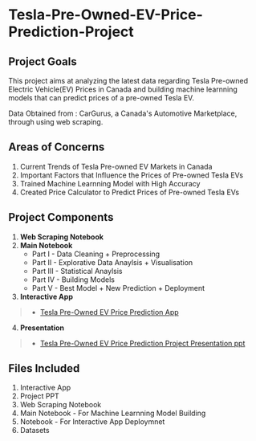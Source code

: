# Tesla-Pre-Owned-EV-Price-Prediction-Project

## Project Goals 

This project aims at analyzing the latest data regarding Tesla Pre-owned Electric Vehicle(EV) Prices in Canada and building machine learnning models that can predict prices of a pre-owned Tesla EV.

Data Obtained from : CarGurus, a Canada's Automotive Marketplace, through using web scraping.

## Areas of Concerns
1. Current Trends of Tesla Pre-owned EV Markets in Canada
2. Important Factors that Influence the Prices of Pre-owned Tesla EVs
3. Trained Machine Learnning Model with High Accuracy
4. Created Price Calculator to Predict Prices of Pre-owned Tesla EVs

## Project Components
1. **Web Scraping Notebook**
2. **Main Notebook**
   - Part I - Data Cleaning + Preprocessing
   - Part II - Explorative Data Anaylsis + Visualisation
   - Part III - Statistical Anaylsis
   - Part IV - Building Models
   - Part V - Best Model + New Prediction + Deployment
3. **Interactive App**
> - [Tesla Pre-Owned EV Price Prediction App](https://tesla-quick-predict.streamlit.app/)
4. **Presentation**
> - [Tesla Pre-Owned EV Price Prediction Project Presentation ppt](https://drive.google.com/file/d/1wZd4eE5BD4SAQpGX_nXWAh4GTjQ2vU6s/view?usp=sharing)

## Files Included
1. Interactive App 
2. Project PPT
3. Web Scraping Notebook
4. Main Notebook - For Machine Learnning Model Building
5. Notebook - For Interactive App Deploymnet
6. Datasets

